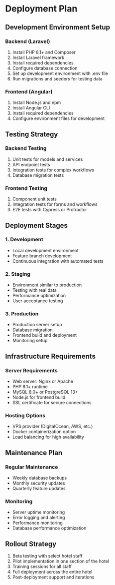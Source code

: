 # Deployment Plan

## Development Environment Setup

### Backend (Laravel)
1. Install PHP 8.1+ and Composer
2. Install Laravel framework
3. Install required dependencies
4. Configure database connection
5. Set up development environment with .env file
6. Run migrations and seeders for testing data

### Frontend (Angular)
1. Install Node.js and npm
2. Install Angular CLI
3. Install required dependencies
4. Configure environment files for development

## Testing Strategy

### Backend Testing
1. Unit tests for models and services
2. API endpoint tests
3. Integration tests for complex workflows
4. Database migration tests

### Frontend Testing
1. Component unit tests
2. Integration tests for forms and workflows
3. E2E tests with Cypress or Protractor

## Deployment Stages

### 1. Development
- Local development environment
- Feature branch development
- Continuous integration with automated tests

### 2. Staging
- Environment similar to production
- Testing with real data
- Performance optimization
- User acceptance testing

### 3. Production
- Production server setup
- Database migration
- Frontend build and deployment
- Monitoring setup

## Infrastructure Requirements

### Server Requirements
- Web server: Nginx or Apache
- PHP 8.1+ runtime
- MySQL 8.0+ or PostgreSQL 13+
- Node.js for frontend build
- SSL certificate for secure connections

### Hosting Options
- VPS provider (DigitalOcean, AWS, etc.)
- Docker containerization option
- Load balancing for high availability

## Maintenance Plan

### Regular Maintenance
- Weekly database backups
- Monthly security updates
- Quarterly feature updates

### Monitoring
- Server uptime monitoring
- Error logging and alerting
- Performance monitoring
- Database performance optimization

## Rollout Strategy
1. Beta testing with select hotel staff
2. Pilot implementation in one section of the hotel
3. Training sessions for all staff
4. Full deployment across the entire hotel
5. Post-deployment support and iterations 